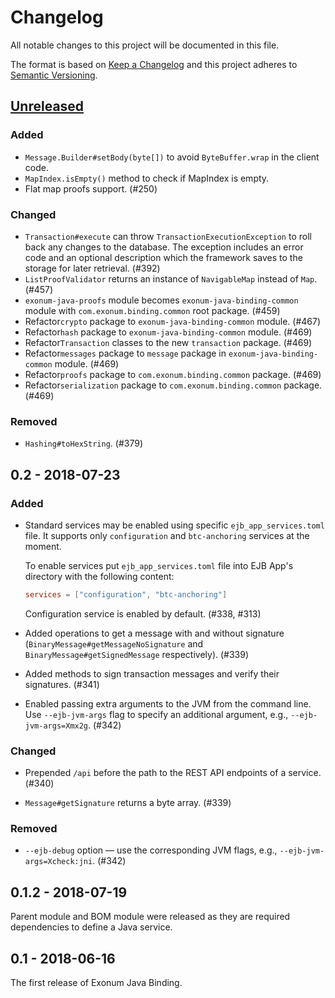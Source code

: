 # Changelog

All notable changes to this project will be documented in this file.

The format is based on [Keep a Changelog](http://keepachangelog.com/en/1.0.0/)
and this project adheres to [Semantic Versioning](http://semver.org/spec/v2.0.0.html).

<!-- Use the following sections from the spec: http://keepachangelog.com/en/1.0.0/
  - Added for new features.
  - Changed for changes in existing functionality.
  - Deprecated for soon-to-be removed features.
  - Removed for now removed features.
  - Fixed for any bug fixes.
  - Security in case of vulnerabilities. -->

## [Unreleased]

### Added
- `Message.Builder#setBody(byte[])` to avoid `ByteBuffer.wrap` in the client code.
- `MapIndex.isEmpty()` method to check if MapIndex is empty.
- Flat map proofs support. (#250)

### Changed
- `Transaction#execute` can throw `TransactionExecutionException` to roll back 
  any changes to the database. The exception includes an error code and an optional 
  description which the framework saves to the storage for later retrieval. (#392)
- `ListProofValidator` returns an instance of `NavigableMap` instead of `Map`. (#457)
- `exonum-java-proofs` module becomes `exonum-java-binding-common` module 
  with `com.exonum.binding.common` root package. (#459)
- Refactor`crypto` package to `exonum-java-binding-common` module. (#467)
- Refactor`hash` package to `exonum-java-binding-common` module. (#469)
- Refactor`Transaction` classes to  the new `transaction` package. (#469)
- Refactor`messages` package to `message` package in `exonum-java-binding-common` module. (#469)
- Refactor`proofs` package to `com.exonum.binding.common` package. (#469)
- Refactor`serialization` package to `com.exonum.binding.common` package. (#469)

### Removed
- `Hashing#toHexString`. (#379)

## 0.2 - 2018-07-23

### Added

- Standard services may be enabled using specific `ejb_app_services.toml` file.
  It supports only `configuration` and `btc-anchoring` services at the moment.

  To enable services put `ejb_app_services.toml` file into EJB App's directory
  with the following content: 

  ```toml
  services = ["configuration", "btc-anchoring"]
  ```

  Configuration service is enabled by default. (#338, #313)
 
- Added operations to get a message with and without signature 
  (`BinaryMessage#getMessageNoSignature` and `BinaryMessage#getSignedMessage` respectively).
  (#339)

- Added methods to sign transaction messages and verify their signatures. (#341)

- Enabled passing extra arguments to the JVM from the command line.
  Use `--ejb-jvm-args` flag to specify an additional argument, e.g., 
  `--ejb-jvm-args=Xmx2g`. (#342)

### Changed

- Prepended `/api` before the path to the REST API endpoints of a service. (#340)

- `Message#getSignature` returns a byte array. (#339)

### Removed
- `--ejb-debug` option — use the corresponding JVM flags, e.g.,
  `--ejb-jvm-args=Xcheck:jni`. (#342)

## 0.1.2 - 2018-07-19

Parent module and BOM module were released as they are required dependencies to define a Java service.

## 0.1 - 2018-06-16

The first release of Exonum Java Binding.

[Unreleased]: https://github.com/exonum/exonum-java-binding/compare/v0.2...HEAD
[0.2]: https://github.com/exonum/exonum-java-binding/compare/v0.1.2...v0.2
[0.1.2]: https://github.com/exonum/exonum-java-binding/compare/v0.1...v0.1.2
